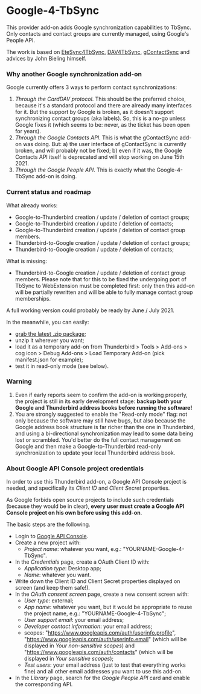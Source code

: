 # Google-4-TbSync

This provider add-on adds Google synchronization capabilities to TbSync. Only contacts and contact groups are currently managed, using Google's People API.

The work is based on [EteSync4TbSync](https://github.com/etesync/EteSync-4-TbSync), [DAV4TbSync](https://github.com/jobisoft/DAV-4-TbSync), [gContactSync](https://github.com/jdgeenen/gcontactsync) and advices by John Bieling himself.

### Why another Google synchronization add-on

Google currently offers 3 ways to perform contact synchronizations:
1. _Through the CardDAV protocol_. This should be the preferred choice, because it's a standard protocol and there are already many interfaces for it. But the support by Google is broken, as it doesn't support synchronizing contact groups (aka labels). So, this is a no-go unless Google fixes it (which seems to be: never, as the ticket has been open for years).
2. _Through the Google Contacts API_. This is what the gContactSync add-on was doing. But: a) the user interface of gContactSync is currently broken, and will probably not be fixed; b) even if it was, the Google Contacts API itself is deprecated and will stop working on June 15th 2021.
3. _Through the Google People API_. This is exactly what the Google-4-TbSync add-on is doing.

### Current status and roadmap

What already works:
* Google-to-Thunderbird creation / update / deletion of contact groups;
* Google-to-Thunderbird creation / update / deletion of contacts;
* Google-to-Thunderbird creation / update / deletion of contact group members.
* Thunderbird-to-Google creation / update / deletion of contact groups;
* Thunderbird-to-Google creation / update / deletion of contacts;

What is missing:
* Thunderbird-to-Google creation / update / deletion of contact group members. Please note that for this to be fixed the undergoing port of TbSync to WebExtension must be completed first: only then this add-on will be partially rewritten and will be able to fully manage contact group memberships.

A full working version could probably be ready by June / July 2021.

In the meanwhile, you can easily:
* [grab the latest .zip package](https://github.com/zanonmark/Google-4-TbSync/archive/refs/heads/main.zip);
* unzip it wherever you want;
* load it as a temporary add-on from Thunderbird > Tools > Add-ons > cog icon > Debug Add-ons > Load Temporary Add-on (pick manifest.json for example);
* test it in read-only mode (see below).

### Warning

1. Even if early reports seem to confirm the add-on is working properly, the project is still in its early development stage: **backup both your Google and Thunderbird address books before running the software!**
2. You are strongly suggested to enable the "Read-only mode" flag: not only because the software may still have bugs, but also because the Google address book structure is far richer than the one in Thunderbird, and using a bi-directional synchronization may lead to some data being lost or scrambled. You'd better do the full contact management on Google and then make a Google-to-Thunderbird read-only synchronization to update your local Thunderbird address book.

### About Google API Console project credentials

In order to use this Thunderbird add-on, a Google API Console project is needed, and specifically its _Client ID_ and _Client Secret_ properties.

As Google forbids open source projects to include such credentials (because they would be in clear), **every user must create a Google API Console project on his own before using this add-on**.

The basic steps are the following.
* Login to [Google API Console](https://console.developers.google.com).
* Create a new project with:
  * _Project name_: whatever you want, e.g.: "YOURNAME-Google-4-TbSync".
* In the _Credentials_ page, create a OAuth Client ID with:
  * _Application type_: Desktop app;
  * _Name_: whatever you want.
* Write down the Client ID and Client Secret properties displayed on screen (and keep them safe!).
* In the _OAuth consent screen_ page, create a new consent screen with:
  * _User type_: external;
  * _App name_: whatever you want, but it would be appropriate to reuse the project name, e.g.: "YOURNAME-Google-4-TbSync";
  * _User support email_: your email address;
  * _Developer contact information_: your email address;
  * scopes: "https://www.googleapis.com/auth/userinfo.profile", "https://www.googleapis.com/auth/userinfo.email" (which will be displayed in _Your non-sensitive scopes_) and "https://www.googleapis.com/auth/contacts" (which will be displayed in _Your sensitive scopes_);
  * _Test users_: your email address (just to test that everything works fine) and all other email addresses you want to use this add-on.
* In the _Library_ page, search for the _Google People API_ card and enable the corresponding API.
